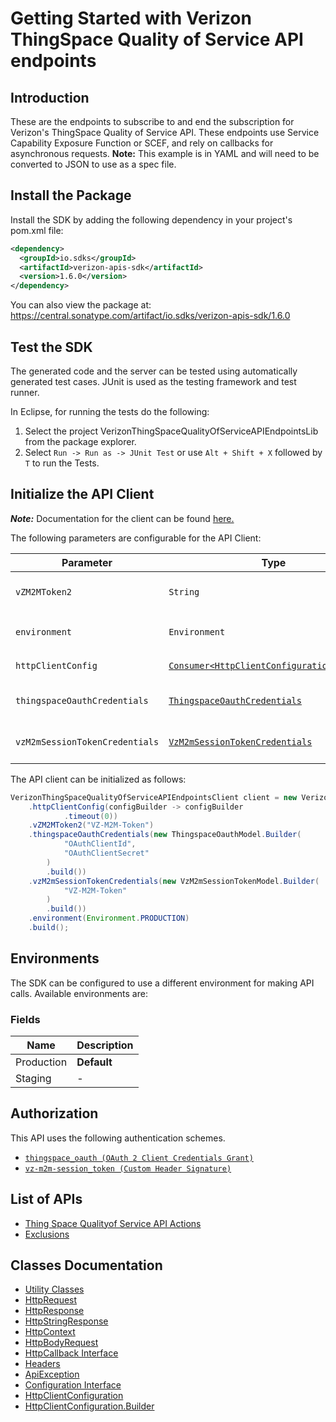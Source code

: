 
# Getting Started with Verizon ThingSpace Quality of Service API endpoints

## Introduction

These are the endpoints to subscribe to and end the subscription for Verizon's ThingSpace Quality of Service API. These endpoints use Service Capability Exposure Function or SCEF, and rely on callbacks for asynchronous requests. **Note:** This example is in YAML and will need to be converted to JSON to use as a spec file.

## Install the Package

Install the SDK by adding the following dependency in your project's pom.xml file:

```xml
<dependency>
  <groupId>io.sdks</groupId>
  <artifactId>verizon-apis-sdk</artifactId>
  <version>1.6.0</version>
</dependency>
```

You can also view the package at:
https://central.sonatype.com/artifact/io.sdks/verizon-apis-sdk/1.6.0

## Test the SDK

The generated code and the server can be tested using automatically generated test cases.
JUnit is used as the testing framework and test runner.

In Eclipse, for running the tests do the following:

1. Select the project VerizonThingSpaceQualityOfServiceAPIEndpointsLib from the package explorer.
2. Select `Run -> Run as -> JUnit Test` or use `Alt + Shift + X` followed by `T` to run the Tests.

## Initialize the API Client

**_Note:_** Documentation for the client can be found [here.](https://www.github.com/sdks-io/verizon-apis-java-sdk/tree/1.6.0/doc/client.md)

The following parameters are configurable for the API Client:

| Parameter | Type | Description |
|  --- | --- | --- |
| `vZM2MToken2` | `String` | The VZ-M2M session token from [Getting Started](/content/thingspace-portal/documentation/apis/connectivity-management/get-started.html) |
| `environment` | `Environment` | The API environment. <br> **Default: `Environment.PRODUCTION`** |
| `httpClientConfig` | [`Consumer<HttpClientConfiguration.Builder>`](https://www.github.com/sdks-io/verizon-apis-java-sdk/tree/1.6.0/doc/http-client-configuration-builder.md) | Set up Http Client Configuration instance. |
| `thingspaceOauthCredentials` | [`ThingspaceOauthCredentials`](https://www.github.com/sdks-io/verizon-apis-java-sdk/tree/1.6.0/doc/auth/oauth-2-client-credentials-grant.md) | The Credentials Setter for OAuth 2 Client Credentials Grant |
| `vzM2mSessionTokenCredentials` | [`VzM2mSessionTokenCredentials`](https://www.github.com/sdks-io/verizon-apis-java-sdk/tree/1.6.0/doc/auth/custom-header-signature.md) | The Credentials Setter for Custom Header Signature |

The API client can be initialized as follows:

```java
VerizonThingSpaceQualityOfServiceAPIEndpointsClient client = new VerizonThingSpaceQualityOfServiceAPIEndpointsClient.Builder()
    .httpClientConfig(configBuilder -> configBuilder
            .timeout(0))
    .vZM2MToken2("VZ-M2M-Token")
    .thingspaceOauthCredentials(new ThingspaceOauthModel.Builder(
            "OAuthClientId",
            "OAuthClientSecret"
        )
        .build())
    .vzM2mSessionTokenCredentials(new VzM2mSessionTokenModel.Builder(
            "VZ-M2M-Token"
        )
        .build())
    .environment(Environment.PRODUCTION)
    .build();
```

## Environments

The SDK can be configured to use a different environment for making API calls. Available environments are:

### Fields

| Name | Description |
|  --- | --- |
| Production | **Default** |
| Staging | - |

## Authorization

This API uses the following authentication schemes.

* [`thingspace_oauth (OAuth 2 Client Credentials Grant)`](https://www.github.com/sdks-io/verizon-apis-java-sdk/tree/1.6.0/doc/auth/oauth-2-client-credentials-grant.md)
* [`vz-m2m-session_token (Custom Header Signature)`](https://www.github.com/sdks-io/verizon-apis-java-sdk/tree/1.6.0/doc/auth/custom-header-signature.md)

## List of APIs

* [Thing Space Qualityof Service API Actions](https://www.github.com/sdks-io/verizon-apis-java-sdk/tree/1.6.0/doc/controllers/thing-space-qualityof-service-api-actions.md)
* [Exclusions](https://www.github.com/sdks-io/verizon-apis-java-sdk/tree/1.6.0/doc/controllers/exclusions.md)

## Classes Documentation

* [Utility Classes](https://www.github.com/sdks-io/verizon-apis-java-sdk/tree/1.6.0/doc/utility-classes.md)
* [HttpRequest](https://www.github.com/sdks-io/verizon-apis-java-sdk/tree/1.6.0/doc/http-request.md)
* [HttpResponse](https://www.github.com/sdks-io/verizon-apis-java-sdk/tree/1.6.0/doc/http-response.md)
* [HttpStringResponse](https://www.github.com/sdks-io/verizon-apis-java-sdk/tree/1.6.0/doc/http-string-response.md)
* [HttpContext](https://www.github.com/sdks-io/verizon-apis-java-sdk/tree/1.6.0/doc/http-context.md)
* [HttpBodyRequest](https://www.github.com/sdks-io/verizon-apis-java-sdk/tree/1.6.0/doc/http-body-request.md)
* [HttpCallback Interface](https://www.github.com/sdks-io/verizon-apis-java-sdk/tree/1.6.0/doc/http-callback-interface.md)
* [Headers](https://www.github.com/sdks-io/verizon-apis-java-sdk/tree/1.6.0/doc/headers.md)
* [ApiException](https://www.github.com/sdks-io/verizon-apis-java-sdk/tree/1.6.0/doc/api-exception.md)
* [Configuration Interface](https://www.github.com/sdks-io/verizon-apis-java-sdk/tree/1.6.0/doc/configuration-interface.md)
* [HttpClientConfiguration](https://www.github.com/sdks-io/verizon-apis-java-sdk/tree/1.6.0/doc/http-client-configuration.md)
* [HttpClientConfiguration.Builder](https://www.github.com/sdks-io/verizon-apis-java-sdk/tree/1.6.0/doc/http-client-configuration-builder.md)

